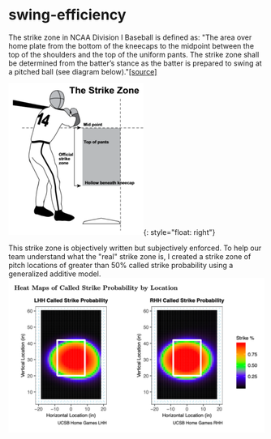 # swing-efficiency

The strike zone in NCAA Division I Baseball is defined as: "The area over home plate from the bottom of the kneecaps to the midpoint between the top of the shoulders and the top of the uniform pants. The strike zone shall be determined from the batter’s stance as the batter is prepared to swing at a pitched ball (see diagram below)."[[source]](https://baseballrulesacademy.com/official-rule/ncaa/ncaa-2-75-strike-zone/)

![ncaa_strike_zone](img/ncaa_strike_zone.png){: style="float: right"}

This strike zone is objectively written but subjectively enforced. To help our team understand what the "real" strike zone is, I created a strike zone of pitch locations of greater than 50% called strike probability using a generalized additive model.
![strike_zone_heat_map](img/strike_zone_heat_map.png)
